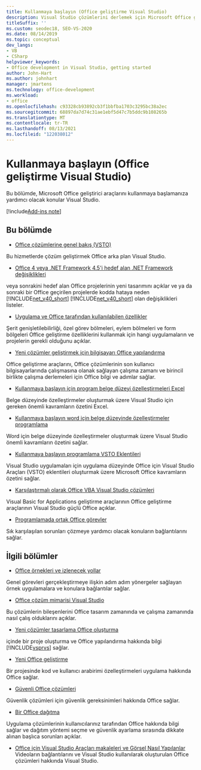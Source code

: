 ```yaml
---
title: Kullanmaya başlayın (Office geliştirme Visual Studio)
description: Visual Studio çözümlerini derlemek için Microsoft Office geliştirici araçlarını kullanmaya Office öğrenin.
titleSuffix: ''
ms.custom: seodec18, SEO-VS-2020
ms.date: 08/14/2019
ms.topic: conceptual
dev_langs:
- VB
- CSharp
helpviewer_keywords:
- Office development in Visual Studio, getting started
author: John-Hart
ms.author: johnhart
manager: jmartens
ms.technology: office-development
ms.workload:
- office
ms.openlocfilehash: c93328cb93892cb3f1bbfba1703c3295bc38a2ec
ms.sourcegitcommit: 68897da7d74c31ae1ebf5d47c7b5ddc9b108265b
ms.translationtype: MT
ms.contentlocale: tr-TR
ms.lasthandoff: 08/13/2021
ms.locfileid: "122038012"
---
```

# <a name="get-started-office-development-in-visual-studio"></a>Kullanmaya başlayın (Office geliştirme Visual Studio)
  Bu bölümde, Microsoft Office geliştirici araçlarını kullanmaya başlamanıza yardımcı olacak konular Visual Studio.

[!include[Add-ins note](includes/addinsnote.md)]

## <a name="in-this-section"></a>Bu bölümde
- [Office çözümlerine genel bakış &#40;VSTO&#41;](../vsto/office-solutions-development-overview-vsto.md)

 Bu hizmetlerde çözüm geliştirmek Office arka plan Visual Studio.

- [Office 4 veya .NET Framework 4.5'i hedef alan .NET Framework değişiklikleri](../vsto/changes-to-the-design-of-office-projects-that-target-the-dotnet-framework-4-or-the-dotnet-framework-4-5.md)

 veya sonrakini hedef alan Office projelerinin yeni tasarımını açıklar ve ya da sonraki bir Office geçirilen projelerde kodda hataya neden [!INCLUDE[net_v40_short](../sharepoint/includes/net-v40-short-md.md)] [!INCLUDE[net_v40_short](../sharepoint/includes/net-v40-short-md.md)] olan değişiklikleri listeler.

- [Uygulama ve Office tarafından kullanılabilen özellikler](../vsto/features-available-by-office-application-and-project-type.md)

 Şerit genişletilebilirliği, özel görev bölmeleri, eylem bölmeleri ve form bölgeleri Office geliştirme özelliklerini kullanmak için hangi uygulamaların ve projelerin gerekli olduğunu açıklar.

- [Yeni çözümler geliştirmek için bilgisayarı Office yapılandırma](../vsto/configuring-a-computer-to-develop-office-solutions.md)

 Office geliştirme araçlarını, Office çözümlerinin son kullanıcı bilgisayarlarında çalışmasına olanak sağlayan çalışma zamanı ve birincil birlikte çalışma derlemeleri için Office bilgi ve adımlar sağlar.

- [Kullanmaya başlayın için program belge düzeyi özelleştirmeleri Excel](../vsto/getting-started-programming-document-level-customizations-for-excel.md)

 Belge düzeyinde özelleştirmeler oluşturmak üzere Visual Studio için gereken önemli kavramların özetini Excel.

- [Kullanmaya başlayın word için belge düzeyinde özelleştirmeler programlama](../vsto/getting-started-programming-document-level-customizations-for-word.md)

 Word için belge düzeyinde özelleştirmeler oluşturmak üzere Visual Studio önemli kavramların özetini sağlar.

- [Kullanmaya başlayın programlama VSTO Eklentileri](../vsto/getting-started-programming-vsto-add-ins.md)

 Visual Studio uygulamaları için uygulama düzeyinde Office için Visual Studio Araçları (VSTO) eklentileri oluşturmak üzere Microsoft Office kavramların özetini sağlar.

- [Karşılaştırmalı olarak Office VBA Visual Studio çözümleri](../vsto/vba-and-office-solutions-in-visual-studio-compared.md)

 Visual Basic for Applications geliştirme araçlarının Office geliştirme araçlarının Visual Studio güçlü Office açıklar.

- [Programlamada ortak Office görevler](../vsto/common-tasks-in-office-programming.md)

 Sık karşılaşılan sorunları çözmeye yardımcı olacak konuların bağlantılarını sağlar.

## <a name="related-sections"></a>İlgili bölümler
- [Office örnekleri ve izlenecek yollar](../vsto/office-development-samples-and-walkthroughs.md)

 Genel görevleri gerçekleştirmeye ilişkin adım adım yönergeler sağlayan örnek uygulamalara ve konulara bağlantılar sağlar.

- [Office çözüm mimarisi Visual Studio](../vsto/architecture-of-office-solutions-in-visual-studio.md)

 Bu çözümlerin bileşenlerini Office tasarım zamanında ve çalışma zamanında nasıl çalış olduklarını açıklar.

- [Yeni çözümler tasarlama Office oluşturma](../vsto/designing-and-creating-office-solutions.md)

 içinde bir proje oluşturma ve Office yapılandırma hakkında bilgi [!INCLUDE[vsprvs](../sharepoint/includes/vsprvs-md.md)] sağlar.

- [Yeni Office geliştirme](../vsto/developing-office-solutions.md)

 Bir projesinde kod ve kullanıcı arabirimi özelleştirmeleri uygulama hakkında Office sağlar.

- [Güvenli Office çözümleri](../vsto/securing-office-solutions.md)

 Güvenlik çözümleri için güvenlik gereksinimleri hakkında Office sağlar.

- [Bir Office dağıtma](../vsto/deploying-an-office-solution.md)

 Uygulama çözümlerinin kullanıcılarınız tarafından Office hakkında bilgi sağlar ve dağıtım yöntemi seçme ve güvenlik ayarlama sırasında dikkate alınan başlıca sorunları açıklar.

- [Office için Visual Studio Araçları makaleleri ve Görsel Nasıl Yapılanlar](/previous-versions/office/developer/office-2007/bb871648(v=office.12)) Videoların bağlantılarını ve Visual Studio kullanılarak oluşturulan Office çözümleri hakkında Visual Studio.
